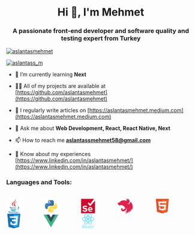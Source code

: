 <h1 align="center">Hi 👋, I'm Mehmet</h1>
<h3 align="center">A passionate front-end developer and software quality and testing expert from Turkey</h3>

<p align="left"> <a href="https://github.com/ryo-ma/github-profile-trophy"><img src="https://github-profile-trophy.vercel.app/?username=ozcanzaferayan" alt="aslantasmehmet" /></a> </p>

<p align="left"> <a href="https://twitter.com/aslantass_m" target="blank"><img src="https://img.shields.io/twitter/follow/aslantass_m?logo=twitter&style=for-the-badge" alt="aslantass_m" /></a> </p>


- 🌱 I’m currently learning **Next**

- 👨‍💻 All of my projects are available at [https://github.com/aslantasmehmet](https://github.com/aslantasmehmet)

- 📝 I regularly write articles on [https://aslantasmehmet.medium.com](https://aslantasmehmet.medium.com)

- 💬 Ask me about **Web Development, React, React Native, Next**

- 📫 How to reach me **aslantassmehmet58@gmail.com**

- 📄 Know about my experiences [https://www.linkedin.com/in/aslantasmehmet/](https://www.linkedin.com/in/aslantasmehmet/)

<h3 align="left">Languages and Tools:</h3>

<div style="display: inline_block"><br>
  <img height="40" align="center" alt="java" height="30" width="40" src="https://github.com/devicons/devicon/blob/master/icons/java/java-original.svg">
 &nbsp;&nbsp;&nbsp;&nbsp;&nbsp;&nbsp;&nbsp;&nbsp;&nbsp;&nbsp;&nbsp;&nbsp;&nbsp;
  <img height="40" align="center" alt="python" height="30" width="40" src="https://github.com/devicons/devicon/blob/master/icons/python/python-original.svg">
  &nbsp;&nbsp;&nbsp;&nbsp;&nbsp;&nbsp;&nbsp;&nbsp;&nbsp;&nbsp;&nbsp;&nbsp;&nbsp;
   <img height="40" align="center" alt="selenium" height="30" width="40" src="https://github.com/devicons/devicon/blob/master/icons/selenium/selenium-original.svg">
   &nbsp;&nbsp;&nbsp;&nbsp;&nbsp;&nbsp;&nbsp;&nbsp;&nbsp;&nbsp;&nbsp;&nbsp;&nbsp;
 <img height="40" align="center" alt="Ismail-HTML" height="30" width="40" src="https://github.com/devicons/devicon/blob/master/icons/nestjs/nestjs-plain.svg">
  &nbsp;&nbsp;&nbsp;&nbsp;&nbsp;&nbsp;&nbsp;&nbsp;&nbsp;&nbsp;&nbsp;&nbsp;&nbsp;
  <img height="40" align="center" alt="Ismail-HTML" height="30" width="40" src="https://raw.githubusercontent.com/devicons/devicon/master/icons/html5/html5-original.svg">
 &nbsp;&nbsp;&nbsp;&nbsp;&nbsp;&nbsp;&nbsp;&nbsp;&nbsp;&nbsp;&nbsp;&nbsp;&nbsp;
  <img height="40" align="center" alt="Ismail-CSS" height="30" width="40" src="https://raw.githubusercontent.com/devicons/devicon/master/icons/css3/css3-original.svg">
 &nbsp;&nbsp;&nbsp;&nbsp;&nbsp;&nbsp;&nbsp;&nbsp;&nbsp;&nbsp;&nbsp;&nbsp;&nbsp;
  <img height="40" align="center" alt="Ismail-Vue" height="30" width="40" src="https://github.com/devicons/devicon/blob/master/icons/vuejs/vuejs-original.svg">
  &nbsp;&nbsp;&nbsp;&nbsp;&nbsp;&nbsp;&nbsp;&nbsp;&nbsp;&nbsp;&nbsp;&nbsp;&nbsp;
   <img height="40" align="center" alt="Ismail-Vue" height="30" width="40" src="https://github.com/devicons/devicon/blob/master/icons/react/react-original-wordmark.svg">
  &nbsp;&nbsp;&nbsp;&nbsp;&nbsp;&nbsp;&nbsp;&nbsp;&nbsp;&nbsp;&nbsp;&nbsp;&nbsp;
 
</div>

